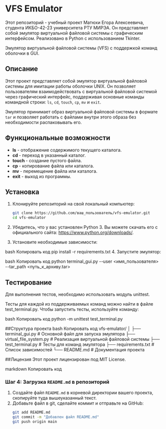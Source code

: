 # VFS Emulator
Этот репозиторий - учебный проект Матюхи Егора Алексеевича, студента ИКБО-42-23 университета РТУ МИРЭА. Он представляет собой эмулятор виртуальной файловой системы с графическим интерфейсом.  Реализовано в Python с использованием Tkinter.

Эмулятор виртуальной файловой системы (VFS) с поддержкой команд оболочки в GUI.

## Описание

Этот проект представляет собой эмулятор виртуальной файловой системы для имитации работы оболочки UNIX. Он позволяет пользователям взаимодействовать с виртуальной файловой системой через графический интерфейс, поддерживая основные команды командной строки: `ls`, `cd`, `touch`, `cp`, `mv` и `exit`.

Эмулятор принимает образ виртуальной файловой системы в формате `tar` и позволяет работать с файлами внутри этого образа без необходимости распаковывать его.

## Функциональные возможности

- **ls** - отображение содержимого текущего каталога.
- **cd <path>** - переход в указанный каталог.
- **touch <filename>** - создание пустого файла.
- **cp <source> <destination>** - копирование файла или каталога.
- **mv <source> <destination>** - перемещение файла или каталога.
- **exit** - выход из программы.

## Установка

1. Клонируйте репозиторий на свой локальный компьютер:
   ```bash
   git clone https://github.com/ваш_пользователь/vfs-emulator.git
   cd vfs-emulator
2. Убедитесь, что у вас установлен Python 3. Вы можете скачать его с официального сайта: https://www.python.org/downloads/.

3. Установите необходимые зависимости:

bash
Копировать код
pip install -r requirements.txt
4. Запустите эмулятор:

bash
Копировать код
python terminal_gui.py --user <имя_пользователя> --tar_path <путь_к_архиву.tar>

## Тестирование
Для выполнения тестов, необходимо использовать модуль unittest.

Тесты для каждой из поддерживаемых команд можно найти в файле test_terminal.py. Чтобы запустить тесты, используйте команду:

bash
Копировать код
python -m unittest test_terminal.py

##Структура проекта
bash
Копировать код
vfs-emulator/
│
├── terminal_gui.py          # Основной файл для запуска эмулятора
├── virtual_file_system.py   # Реализация виртуальной файловой системы
├── test_terminal.py         # Тесты для команд эмулятора
├── requirements.txt         # Список зависимостей
└── README.md                # Документация проекта

##Лицензия
Этот проект лицензирован под MIT License.

markdown
Копировать код

### Шаг 4: Загрузка `README.md` в репозиторий

1. Создайте файл `README.md` в корневой директории вашего проекта, скопируйте туда вышеуказанный текст.
2. Добавьте файл в git, сделайте коммит и отправьте на GitHub:
   ```bash
   git add README.md
   git commit -m "Добавлен файл README.md"
   git push origin main
